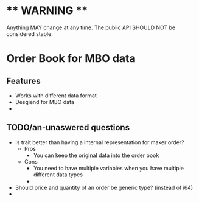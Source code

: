 # ** WARNING **
Anything MAY change at any time. The public API SHOULD NOT be considered stable.

# Order Book for MBO data
## Features
- Works with different data format
- Desgiend for MBO data
- 
## TODO/an-unaswered questions

- Is trait better than having a internal representation for maker order?
  - Pros
    - You can keep the original data into the order book
  - Cons
    - You need to have multiple variables when you have multiple different data types
    - 
- Should price and quantity of an order be generic type? (instead of i64)
- 

